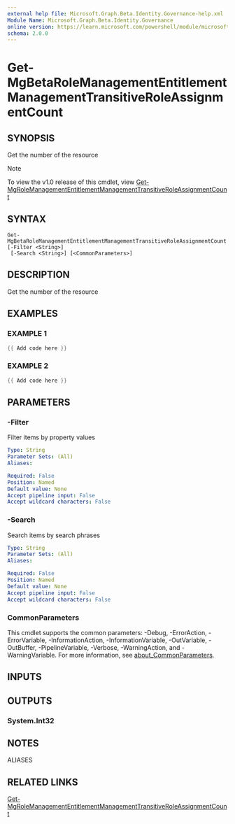 ```yaml
---
external help file: Microsoft.Graph.Beta.Identity.Governance-help.xml
Module Name: Microsoft.Graph.Beta.Identity.Governance
online version: https://learn.microsoft.com/powershell/module/microsoft.graph.beta.identity.governance/get-mgbetarolemanagemententitlementmanagementtransitiveroleassignmentcount
schema: 2.0.0
---
```


# Get-MgBetaRoleManagementEntitlementManagementTransitiveRoleAssignmentCount

## SYNOPSIS
Get the number of the resource

> [!NOTE]
> To view the v1.0 release of this cmdlet, view [Get-MgRoleManagementEntitlementManagementTransitiveRoleAssignmentCount](/powershell/module/Microsoft.Graph.Identity.Governance/Get-MgRoleManagementEntitlementManagementTransitiveRoleAssignmentCount?view=graph-powershell-v1.0)

## SYNTAX

```
Get-MgBetaRoleManagementEntitlementManagementTransitiveRoleAssignmentCount [-Filter <String>]
 [-Search <String>] [<CommonParameters>]
```

## DESCRIPTION
Get the number of the resource

## EXAMPLES

### EXAMPLE 1
```powershell
{{ Add code here }}
```

### EXAMPLE 2
```powershell
{{ Add code here }}
```

## PARAMETERS

### -Filter
Filter items by property values

```yaml
Type: String
Parameter Sets: (All)
Aliases:

Required: False
Position: Named
Default value: None
Accept pipeline input: False
Accept wildcard characters: False
```

### -Search
Search items by search phrases

```yaml
Type: String
Parameter Sets: (All)
Aliases:

Required: False
Position: Named
Default value: None
Accept pipeline input: False
Accept wildcard characters: False
```

### CommonParameters
This cmdlet supports the common parameters: -Debug, -ErrorAction, -ErrorVariable, -InformationAction, -InformationVariable, -OutVariable, -OutBuffer, -PipelineVariable, -Verbose, -WarningAction, and -WarningVariable. For more information, see [about_CommonParameters](http://go.microsoft.com/fwlink/?LinkID=113216).

## INPUTS

## OUTPUTS

### System.Int32
## NOTES

ALIASES

## RELATED LINKS
[Get-MgRoleManagementEntitlementManagementTransitiveRoleAssignmentCount](/powershell/module/Microsoft.Graph.Identity.Governance/Get-MgRoleManagementEntitlementManagementTransitiveRoleAssignmentCount?view=graph-powershell-v1.0)
